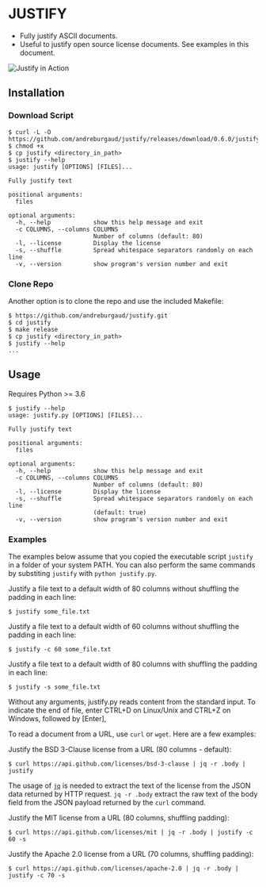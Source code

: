 # JUSTIFY

* Fully justify ASCII documents.
* Useful to justify open source license documents. See examples in this document.

![Justify in Action](https://user-images.githubusercontent.com/6396088/68637452-4b33ab80-04c4-11ea-9f85-aaa78b85d06a.gif)

## Installation

### Download Script


```
$ curl -L -O  https://github.com/andreburgaud/justify/releases/download/0.6.0/justify
$ chmod +x
$ cp justify <directory_in_path>
$ justify --help
usage: justify [OPTIONS] [FILES]...

Fully justify text

positional arguments:
  files

optional arguments:
  -h, --help            show this help message and exit
  -c COLUMNS, --columns COLUMNS
                        Number of columns (default: 80)
  -l, --license         Display the license
  -s, --shuffle         Spread whitespace separators randomly on each line
  -v, --version         show program's version number and exit
```

### Clone Repo

Another option is to clone the repo and use the included Makefile:

```
$ https://github.com/andreburgaud/justify.git
$ cd justify
$ make release
$ cp justify <directory_in_path>
$ justify --help
...
```

## Usage

Requires Python >= 3.6

```
$ justify --help
usage: justify.py [OPTIONS] [FILES]...

Fully justify text

positional arguments:
  files

optional arguments:
  -h, --help            show this help message and exit
  -c COLUMNS, --columns COLUMNS
                        Number of columns (default: 80)
  -l, --license         Display the license
  -s, --shuffle         Spread whitespace separators randomly on each line
                        (default: true)
  -v, --version         show program's version number and exit
```

### Examples

The examples below assume that you copied the executable script `justify` in a folder of your system PATH. You can also perform the same commands by substiting `justify` with `python justify.py`.

Justify a file text to a default width of 80 columns without shuffling the padding in each line:

```
$ justify some_file.txt
```

Justify a file text to a default width of 60 columns without shuffling the padding in each line:

```
$ justify -c 60 some_file.txt
```

Justify a file text to a default width of 80 columns with shuffling the padding in each line:

```
$ justify -s some_file.txt
```

Without any arguments, justify.py reads content from the standard input. To indicate the end of file, enter CTRL+D on Linux/Unix and CTRL+Z on Windows, followed by [Enter],

To read a document from a URL, use `curl` or `wget`. Here are a few examples:

Justify the BSD 3-Clause license from a URL (80 columns - default):

```
$ curl https://api.github.com/licenses/bsd-3-clause | jq -r .body | justify
```

The usage of [`jq`](https://stedolan.github.io/jq/) is needed to extract the text of the license from the JSON data returned by HTTP request. `jq -r .body` extract the raw text of the body field from the JSON payload returned by the `curl` command.

Justify the MIT license from a URL (80 columns, shuffling padding):

```
$ curl https://api.github.com/licenses/mit | jq -r .body | justify -c 60 -s
```

Justify the Apache 2.0 license from a URL (70 columns, shuffling padding):

```
$ curl https://api.github.com/licenses/apache-2.0 | jq -r .body | justify -c 70 -s
```
